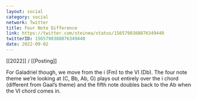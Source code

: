 ```yaml
---
layout: social
category: social
network: Twitter
title: Four Note Difference
link: https://twitter.com/steinea/status/1565798388876349440
twitterID: 1565798388876349440
date: 2022-09-02
---
```


[[2022]] / [[Posting]]

For Galadriel though, we move from the i (Fm) to the VI (Db). The four note theme we’re looking at (C, Bb, Ab, G) plays out entirely over the i chord (different from Gaal’s theme) and the fifth note doubles back to the Ab when the VI chord comes in.
